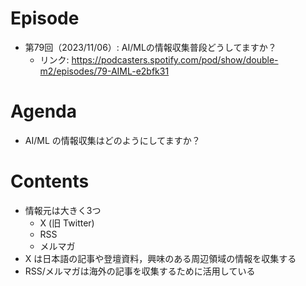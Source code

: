 # Episode

- 第79回（2023/11/06）: AI/MLの情報収集普段どうしてますか？
  - リンク: https://podcasters.spotify.com/pod/show/double-m2/episodes/79-AIML-e2bfk31

# Agenda

- AI/ML の情報収集はどのようにしてますか？

# Contents

- 情報元は大きく3つ
  - X (旧 Twitter)
  - RSS
  - メルマガ
- X は日本語の記事や登壇資料，興味のある周辺領域の情報を収集する
- RSS/メルマガは海外の記事を収集するために活用している
